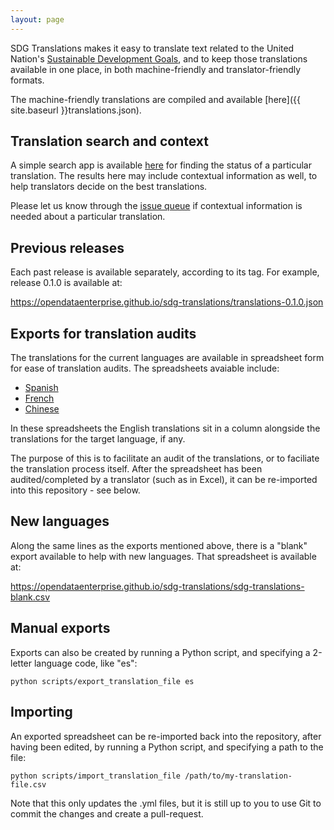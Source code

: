 ```yaml
---
layout: page
---
```

SDG Translations makes it easy to translate text related to the United Nation's
[Sustainable Development Goals](https://www.un.org/sustainabledevelopment/),
and to keep those translations available in one place, in both machine-friendly
and translator-friendly formats.

The machine-friendly translations are compiled and available [here]({{ site.baseurl }}translations.json).

## Translation search and context

A simple search app is available [here](https://opendataenterprise.github.io/sdg-translations) for finding the status of a particular translation. The results here may include contextual information as well, to help translators decide on the best translations.

Please let us know through the [issue queue](https://github.com/OpenDataEnterprise/sdg-translations/issues) if contextual information is needed about a particular translation.

## Previous releases

Each past release is available separately, according to its tag. For example, release 0.1.0 is available at:

https://opendataenterprise.github.io/sdg-translations/translations-0.1.0.json

## Exports for translation audits

The translations for the current languages are available in spreadsheet form for ease of translation audits. The spreadsheets avaiable include:
* [Spanish](https://opendataenterprise.github.io/sdg-translations/sdg-translations-es.csv)
* [French](https://opendataenterprise.github.io/sdg-translations/sdg-translations-fr.csv)
* [Chinese](https://opendataenterprise.github.io/sdg-translations/sdg-translations-zh.csv)

In these spreadsheets the English translations sit in a column alongside the translations for the target language, if any.

The purpose of this is to facilitate an audit of the translations, or to faciliate the translation process itself. After the spreadsheet has been audited/completed by a translator (such as in Excel), it can be re-imported into this repository - see below.

## New languages

Along the same lines as the exports mentioned above, there is a "blank" export available to help with new languages. That spreadsheet is available at:

https://opendataenterprise.github.io/sdg-translations/sdg-translations-blank.csv

## Manual exports

Exports can also be created by running a Python script, and specifying a 2-letter language code, like "es":

`python scripts/export_translation_file es`

## Importing

An exported spreadsheet can be re-imported back into the repository, after having been edited, by running a Python script, and specifying a path to the file:

`python scripts/import_translation_file /path/to/my-translation-file.csv`

Note that this only updates the .yml files, but it is still up to you to use Git to commit the changes and create a pull-request.
